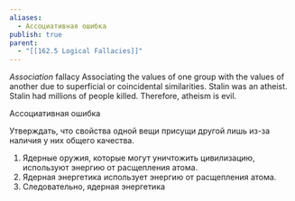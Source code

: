 ```yaml
---
aliases:
  - Ассоциативная ошибка
publish: true
parent:
  - "[[162.5 Logical Fallacies]]"
---
```

*Association* fallacy
Associating the values of one group with the values of another due to superficial or coincidental similarities.
Stalin was an atheist.
Stalin had millions of people killed.
Therefore, atheism is evil.

Ассоциативная ошибка

Утверждать, что свойства одной вещи присущи другой лишь из-за наличия у них общего качества.

1. ﻿﻿﻿Ядерные оружия, которые могут уничтожить цивилизацию, используют энергию от расщепления атома.
2. ﻿﻿﻿Ядерная энергетика использует энергию от расщепления атома.
3. ﻿﻿﻿Следовательно, ядерная энергетика

